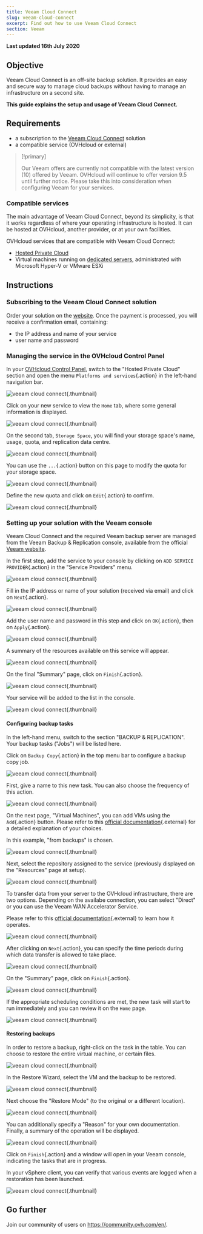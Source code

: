 ```yaml
---
title: Veeam Cloud Connect
slug: veeam-cloud-connect
excerpt: Find out how to use Veeam Cloud Connect
section: Veeam
---
```


**Last updated 16th July 2020**

## Objective

Veeam Cloud Connect is an off-site backup solution. It provides an easy and secure way to manage cloud backups without having to manage an infrastructure on a second site.

**This guide explains the setup and usage of Veeam Cloud Connect.**

## Requirements

- a subscription to the [Veeam Cloud Connect](https://www.ovh.com/ca/en/storage-solutions/veeam-cloud-connect/) solution
- a compatible service (OVHcloud or external)

> [!primary]
>
> Our Veeam offers are currently not compatible with the latest version (10) offered by Veeam. OVHcloud will continue to offer version 9.5 until further notice. Please take this into consideration when configuring Veeam for your services.
>

### Compatible services

The main advantage of Veeam Cloud Connect, beyond its simplicity, is that it works regardless of where your operating infrastructure is hosted. It can be hosted at OVHcloud, another provider, or at your own facilities.

OVHcloud services that are compatible with Veeam Cloud Connect:

- [Hosted Private Cloud](https://www.ovhcloud.com/en-ca/enterprise/products/hosted-private-cloud/)
- Virtual machines running on [dedicated servers](https://www.ovh.com/ca/en/dedicated-servers/), administrated with Microsoft Hyper-V or VMware ESXi


## Instructions

### Subscribing to the Veeam Cloud Connect solution

Order your solution on the [website](https://www.ovh.com/ca/en/storage-solutions/veeam-cloud-connect/). Once the payment is processed, you will receive a confirmation email, containing:

- the IP address and name of your service
- user name and password

### Managing the service in the OVHcloud Control Panel

In your [OVHcloud Control Panel](https://ca.ovh.com/auth/?action=gotomanager&from=https://www.ovh.com/ca/en/&ovhSubsidiary=ca), switch to the "Hosted Private Cloud" section and open the menu `Platforms and services`{.action} in the left-hand navigation bar.

![veeam cloud connect](images/veeam-cloud-connect-manager-start1.png){.thumbnail}

Click on your new service to view the `Home` tab, where some general information is displayed.

![veeam cloud connect](images/veeam-cloud-connect-manager1.png){.thumbnail}

On the second tab, `Storage Space`, you will find your storage space's name, usage, quota, and replication data centre.

![veeam cloud connect](images/veeam-cloud-connect-manager-espace1.png){.thumbnail}

You can use the `...`{.action} button on this page to modify the quota for your storage space.

![veeam cloud connect](images/veeam-cloud-connect-manager-modif-espace1.png){.thumbnail}

Define the new quota and click on `Edit`{.action} to confirm.

![veeam cloud connect](images/veeam-cloud-connect-manager-modif-espace-ok1.png){.thumbnail}


### Setting up your solution with the Veeam console

Veeam Cloud Connect and the required Veeam backup server are managed from the Veeam Backup & Replication console, available from the official [Veeam website](https://www.veeam.com).

In the first step, add the service to your console by clicking on `ADD SERVICE PROVIDER`{.action} in the "Service Providers" menu.

![veeam cloud connect](images/veeam-cloud-connect-add-provider.png){.thumbnail}

Fill in the IP address or name of your solution (received via email) and click on `Next`{.action}.

![veeam cloud connect](images/veeam-cloud-connect-add-provider-ip.png){.thumbnail}

Add the user name and password in this step and click on `OK`{.action}, then on `Apply`{.action}.

![veeam cloud connect](images/veeam-cloud-connect-add-provider-login.png){.thumbnail}

A summary of the resources available on this service will appear.

![veeam cloud connect](images/veeam-cloud-connect-add-provider-ressources.png){.thumbnail}

On the final "Summary" page, click on `Finish`{.action}.

![veeam cloud connect](images/veeam-cloud-connect-add-provider-recap.png){.thumbnail}

Your service will be added to the list in the console.

![veeam cloud connect](images/veeam-cloud-connect-add-provider-finish.png){.thumbnail}


#### Configuring backup tasks

In the left-hand menu, switch to the section "BACKUP & REPLICATION". Your backup tasks ("Jobs") will be listed here.

Click on `Backup Copy`{.action} in the top menu bar to configure a backup copy job.

![veeam cloud connect](images/veeam-cloud-connect-replicat.png){.thumbnail}

First, give a name to this new task. You can also choose the frequency of this action.

![veeam cloud connect](images/veeam-cloud-connect-replicat-name.png){.thumbnail}

On the next page, "Virtual Machines", you can add VMs using the `Add`{.action} button. Please refer to this [official documentation](https://helpcenter.veeam.com/docs/backup/vsphere/backup_copy_vms.html?ver=95){.external} for a detailed explanation of your choices.

In this example, "from backups" is chosen.

![veeam cloud connect](images/veeam-cloud-connect-replicat-select.png){.thumbnail}

Next, select the repository assigned to the service (previously displayed on the "Resources" page at setup).

![veeam cloud connect](images/veeam-cloud-connect-replicat-target.png){.thumbnail}

To transfer data from your server to the OVHcloud infrastructure, there are two options. Depending on the availabe connection, you can select "Direct" or you can use the Veeam WAN Accelerator Service.

Please refer to this [official documentation](https://helpcenter.veeam.com/docs/backup/vsphere/wan_hiw.html?ver=95){.external} to learn how it operates.

![veeam cloud connect](images/veeam-cloud-connect-replicat-data.png){.thumbnail}

After clicking on `Next`{.action}, you can specify the time periods during which data transfer is allowed to take place.

![veeam cloud connect](images/veeam-cloud-connect-replicat-schedule.png){.thumbnail}

On the "Summary" page, click on `Finish`{.action}.

![veeam cloud connect](images/veeam-cloud-connect-replicat-finish.png){.thumbnail}

If the appropriate scheduling conditions are met, the new task will start to run immediately and you can review it on the `Home` page.

![veeam cloud connect](images/veeam-cloud-connect-replicat-cloud.png){.thumbnail}


#### Restoring backups

In order to restore a backup, right-click on the task in the table. You can choose to restore the entire virtual machine, or certain files.

![veeam cloud connect](images/veeam-cloud-connect-restore.png){.thumbnail}

In the Restore Wizard, select the VM and the backup to be restored.

![veeam cloud connect](images/veeam-cloud-connect-restore-select.png){.thumbnail}

Next choose the "Restore Mode" (to the original or a different location).

![veeam cloud connect](images/veeam-cloud-connect-restore-mode.png){.thumbnail}

You can additionally specify a "Reason" for your own documentation. Finally, a summary of the operation will be displayed.

![veeam cloud connect](images/veeam-cloud-connect-restore-resume.png){.thumbnail}

Click on `Finish`{.action} and a window will open in your Veeam console, indicating the tasks that are in progress.

In your vSphere client, you can verify that various events are logged when a restoration has been launched.

![veeam cloud connect](images/veeam-cloud-connect-restore-done.png){.thumbnail}


## Go further

Join our community of users on <https://community.ovh.com/en/>.
